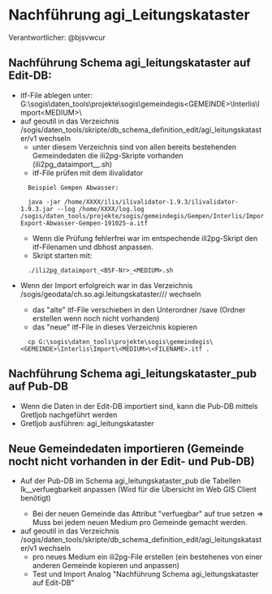 # Nachführung agi_Leitungskataster
Verantwortlicher: @bjsvwcur

## Nachführung Schema agi_leitungskataster auf Edit-DB:
* itf-File ablegen unter: G:\sogis\daten_tools\projekte\sogis\gemeindegis\<GEMEINDE>\Interlis\Import\<MEDIUM>\
* auf geoutil in das Verzeichnis /sogis/daten_tools/skripte/db_schema_definition_edit/agi_leitungskataster/v1 wechseln
  * unter diesem Verzeichnis sind von allen bereits bestehenden Gemeindedaten die ili2pg-Skripte vorhanden (ili2pg_dataimport_<BSF-Nr>_<MEDIUM>.sh)
  * itf-File prüfen mit dem ilivalidator
  ```
    Beispiel Gempen Abwasser:

    java -jar /home/XXXX/ilis/ilivalidator-1.9.3/ilivalidator-1.9.3.jar --log /home/XXXX/log.log /sogis/daten_tools/projekte/sogis/gemeindegis/Gempen/Interlis/Import/abwasser/Interlis-Export-Abwasser-Gempen-191025-a.itf
   ```
  * Wenn die Prüfung fehlerfrei war im entspechende ili2pg-Skript den itf-Filenamen und dbhost anpassen.
  * Skript starten mit:
  ```
    ./ili2pg_dataimport_<BSF-Nr>_<MEDIUM>.sh
  ```
* Wenn der Import erfolgreich war in das Verzeichnis /sogis/geodata/ch.so.agi.leitungskataster/<GEMEINDE>/<MEDIUM>/ wechseln
  * das "alte" itf-File verschieben in den Unterordner /save (Ordner erstellen wenn noch nicht vorhanden)
  * das "neue" itf-File in dieses Verzeichnis kopieren
  ```
    cp G:\sogis\daten_tools\projekte\sogis\gemeindegis\<GEMEINDE>\Interlis\Import\<MEDIUM>\<FILENAME>.itf .
  ```
## Nachführung Schema agi_leitungskataster_pub auf Pub-DB
* Wenn die Daten in der Edit-DB importiert sind, kann die Pub-DB mittels Gretljob nachgeführt werden
* Gretljob ausführen: agi_leitungskataster
## Neue Gemeindedaten importieren (Gemeinde nocht nicht vorhanden in der Edit- und Pub-DB)
* Auf der Pub-DB im Schema agi_leitungskataster_pub die Tabellen lk_<MEDIUM>_verfuegbarkeit anpassen (Wird für die Übersicht im Web GIS Client benötigt)
  * Bei der neuen Gemeinde das Attribut "verfuegbar" auf true setzen => Muss bei jedem neuen Medium pro Gemeinde gemacht werden.
* auf geoutil in das Verzeichnis /sogis/daten_tools/skripte/db_schema_definition_edit/agi_leitungskataster/v1 wechseln
  * pro neues Medium ein ili2pg-File erstellen (ein bestehenes von einer anderen Gemeinde kopieren und anpassen)
  * Test und Import Analog "Nachführung Schema agi_leitungskataster auf Edit-DB"
